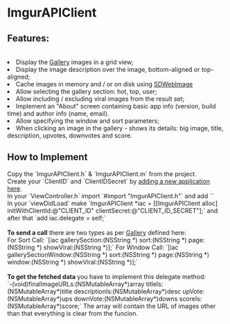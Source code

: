 # ImgurAPIClient
<h2>Features:</h2><br>
<li> Display the <a href="http://api.imgur.com/endpoints/gallery#gallery" target="_blank">Gallery</a> images in a grid view;
<li> Display the image description over the image, bottom-aligned or top-aligned;
<li> Cache images in memory and / or on disk using <a href="https://github.com/rs/SDWebImage" target="_blank">SDWebImage</a>
<li> Allow selecting the gallery section: hot, top, user;
<li> Allow including / excluding viral images from the result set;
<li> Implement an "About" screen containing basic app info (version, build time) and author info (name, email).
<li> Allow specifying the window and sort parameters;
<li> When clicking an image in the gallery - shows its details: big image, title, description, upvotes, downvotes and score.
<h2>How to Implement</h2>
Copy the `ImgurAPIClient.h` & `ImgurAPIClient.m` from the project.<br>
Create your `ClientID` and `ClientIDSecret` by <a href="https://imgur.com/account/settings/apps" target="_blank">adding a new application here</a>.
<br>In your `ViewController.h` import `#import "ImgurAPIClient.h"` and add `<apiClientDelegate>` <br>
In your `viewDidLoad` make `ImgurAPIClient *iac = [[ImgurAPIClient alloc] initWithClientId:@"CLIENT_ID" clientSecret:@"CLIENT_ID_SECRET"];` and after that `add iac.delegate = self;`
<br><br><b>To send a call</b> there are two types as per <a href="http://api.imgur.com/endpoints/gallery#gallery" target="_blank">Gallery</a> defined here:<br>
For Sort Call: `[iac gallerySection:(NSString *) sort:(NSString *) page:(NSString *) showViral:(NSString *)];`
For Window Call: `[iac gallerySectionWindow:(NSString *) sort:(NSString *) page:(NSString *) window:(NSString *) showViral:(NSString *)];`
<br><br><b>To get the fetched data</b> you have to implement this delegate method:<br>
`-(void)finalImageURLs:(NSMutableArray*)array titleIs:(NSMutableArray*)title descriptionIs:(NSMutableArray*)desc upVote:(NSMutableArray*)ups downVote:(NSMutableArray*)downs scoreIs:(NSMutableArray*)score;`
The array will contain the URL of images other than that everything is clear from the funcion.
